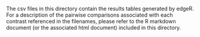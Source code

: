 The csv files in this directory contain the results tables generated by edgeR. For a description of the pairwise comparisons associated with each contrast referenced in the filenames, please refer to the R markdown document (or the associated html document) included in this directory.
